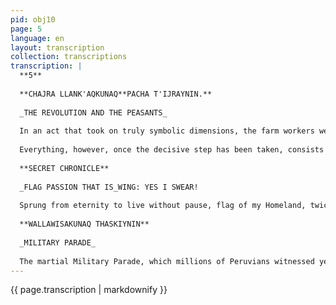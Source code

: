 ```yaml
---
pid: obj10
page: 5
language: en
layout: transcription
collection: transcriptions
transcription: |
  **5**
  
  **CHAJRA LLANK'AQKUNAQ**PACHA T'IJRAYNIN.**
  
  _THE REVOLUTION AND THE PEASANTS_
  
  In an act that took on truly symbolic dimensions, the farm workers were the first to take possession of one of the major newspapers expropriated by the Revolution. The newspaper "El Comercio." The symbolism lies in the fact that in this country—historically, peasants—were the most neglected. The humiliated and offended, to use the old and expressive phrase of the great Russian novelist Fyodor Mikhailovich Dostoevsky. They were the last, and now they are beginning to be the first, as the immortal Rabbi of Galilee taught us. The times, then, are being fulfilled. Inexorably. Definitively and instructively. Still, within this Revolution and, above all, on its periphery, there are those, wearing the old Pharisee's tunic, who proclaim themselves more deistic than God and want to teach us what a revolutionary process can and cannot do; should or should not do. And who, under the pretext of preserving balances, long since shattered, speak of impossible stabilizations at this stage. No, gentlemen. You are very wrong. Revolutions, when they have surpassed a certain limit and are truly These have something like their own internal laws. And no one can turn you into an instrument of their particular desires or private conceptions. Therefore, both the leaders of the Creole oligarchy and the leaders of the APRA party understood perfectly well that they could not and should not take a single step toward national transformation, except in purely formal aspects, lest nothing change, truly, like a certain Italian nobility of the Risorgimento. But the Peruvian Armed Forces did dare to break the taboo; they had the courage to cross forbidden thresholds. They resolved to brave the challenge of the unknown. Because a Revolution (no matter how well planned) is always a challenge to destiny. Making it explode unchecked always has something of a Sorcerer's Apprentice about it.
  
  Everything, however, once the decisive step has been taken, consists of trusting in the popular instinct. And, above all, the instinct of the most and most exploited under the regime that is being replaced. In our case, of the peasants. Especially the mountain peasants. Of those who instituted the ayllu and the ancestral habits of associative property and common labor, which have resisted all aggressions and distortions for centuries. Of those who created the most fabulous Empire of the New World, whose hydraulic works, based on cooperation and the massive employment of labor, seem to have been borrowed by modern China to rebuild its battered country. This Revolution, fortunately, is proving, under the skillful and mature leadership of President Velasco, its capacity to understand this fundamental rule. And thus it was that the first far-reaching social task undertaken since the beginning of the process was constituted by the Agrarian Reform, the reclaiming of land usurped from the peasants. And so it was that this Revolution inscribed as its first and most cherished slogan at the top of its Irontispicio: "Peasant, from today on, the boss will no longer eat from your poverty," according to the immortal phrase of the immortal Tupac Amaru. And so they have followed: the Water Law, which destroyed and reduced to ashes the "acquired rights over the fertilizing life element. The modification of the rules that allowed coastal peasants to be circumvented through fictitious "parcel divisions" carried out by the old and cunning landowners. The transfer of the assets of the once all-powerful National Agrarian Society to the great Agrarian Confederation of Peru, which represents the vast majority of agricultural workers. And, finally, now, the transfer of the country's most important newspapers to the organized sectors of the population. The peasants of Peru have assumed a very great and honorable responsibility by receiving an influential means of mass communication in their hands. As we told you, when speaking with them not long ago in Ancón, you must be aware of this historic responsibility. And, fortunately, that seems to be the case. They in no way intend to turn "El Comercio" into a mere internal bulletin. They can use the radio for that. And, by the way, we insist that they need important and powerful radio stations to broadcast their permanent message to the entire country.
  
  **SECRET CHRONICLE**
  
  _FLAG PASSION THAT IS_WING: YES I SWEAR!
  
  Sprung from eternity to live without pause, flag of my Homeland, twice true: Soaked in the light of heroes, wielded by the blood of the people, Banner of my Homeland, wet with the laughter of children. Symbol of horizons summoning the winds. Dream that rises to live deeper in the blood of man. Common mother, clay that is spark, re-divided lamp, flag that is rainbow, jubilation that is presence stitching the silence of the dead. Fountain of longings, flag of my Homeland: More extensive than time, rising in your name, justice becomes light. In your sonorous trembling, the voices of history once again raise their hymns. Flag of my Homeland, I do not explain your face to speak of your origin. You were announced on all roads before the Conquest was an avalanche of sabers. Your presence in time was germinated passion. Piece of eternity, that seeing us born, filled our lives with possible jugs. Flag of pure fire, clearing paths before man departs. Flag that is the path from life to death, two-tone, beloved, high-flying flag. Flag of my country, once you were a word, a symbol seen from afar, today you are our flesh, that deep substance born in our souls, courage and soul you are, beating beyond all promises, rooted and palpable in the Agrarian Reform, a plume of smoke in all the factories and their new justice, a sword of peace against war, a word without gag in the newspapers that were silent until yesterday. Flag of my country, you are the courage that the history of the silent people awaited, the accumulated light, you are the origin of all feats. I swear by what you were, by our people I swear. I swear by you, flag, by the hands that rescued me from prison, because you decreed the joy of the Indian, you closed prisons to inaugurate swallows. Flag of my Homeland, substance that gives life even in death, sentinel of time, drawing your name I will discover the secret that makes the seas great, infinity extensive, immortal to yourself. I swear by you, flag, by my people, neglected, beaten, sold, I swear by all Peruvians that you rescued them from the root of tears. And I swear, by the hands that hold you, by the forehead that reaches you in its humility. Ari: Qananmi kasaq: Llatanchisrayku, unanchayninchis rayku, revolusionninchis rayku.
  
  **WALLAWISAKUNAQ THASKIYNIN**
  
  _MILITARY PARADE_
  
  The martial Military Parade, which millions of Peruvians witnessed yesterday, in person or on television, had the merit of demonstrating a disciplined, efficient, and at the same time equipped Armed Forces for peace, deserving of general applause. The President of the Republic, Major General Juan Velasco Alvarado, presided over the ceremony from the podium, accompanied by his government team and representatives from both Peru and abroad. The Head of State, both upon his arrival and upon his departure following the magnificent parade, received warm applause, followed by thousands of Peruvians who strove to see him up close and shake his hand. We believe this is an opportune occasion for the Peruvian people to once again understand the support they have in an Armed Force not only for the protection of national borders and for the maintenance of order and peace, but also that the Peruvian soldier of today, at the various levels of the military hierarchies, is fully capable of intervening decisively in the great process of structural changes that have taken place in our country since October 3, 1968. The Peruvian people, highly intuitive, know how to perfectly understand this new and revolutionary role of the Armed Forces in Public Administration, not to increase unproductive and sterile bureaucracy, but to energize the progress of the State and project it promptly and in its proper direction to every corner of the country. Surely this has been one of the main reasons why so many thousands of Peruvians—men, women, and children—from the early hours of the morning of the 29th, lined the entire length of Avenida Brasil with the justified desire to witness a martial parade with a profound revolutionary content.
---
```


{{ page.transcription | markdownify }}
